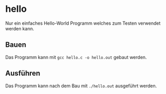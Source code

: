 # hello

Nur ein einfaches Hello-World Programm welches zum Testen verwendet werden kann.

## Bauen

Das Programm kann mit `gcc hello.c -o hello.out` gebaut werden.

## Ausführen

Das Programm kann nach dem Bau mit `./hello.out` ausgeführt werden.
